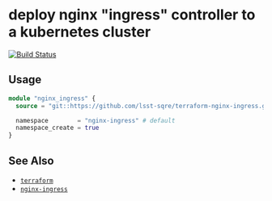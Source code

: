 deploy nginx "ingress" controller to a kubernetes cluster
===

[![Build Status](https://travis-ci.org/lsst-sqre/terraform-nginx-ingress.png)](https://travis-ci.org/lsst-sqre/terraform-nginx-ingress)

Usage
---

```terraform
module "nginx_ingress" {
  source = "git::https://github.com/lsst-sqre/terraform-nginx-ingress.git//?ref=master"

  namespace        = "nginx-ingress" # default
  namespace_create = true
}
```

See Also
---

* [`terraform`](https://www.terraform.io/)
* [`nginx-ingress`](https://github.com/kubernetes/ingress-nginx)
